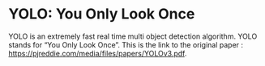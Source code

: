 # YOLO: You Only Look Once

YOLO is an extremely fast real time multi object detection algorithm. YOLO stands for “You Only Look Once”. This is the link to the original paper : 
https://pjreddie.com/media/files/papers/YOLOv3.pdf.
